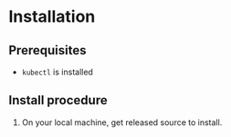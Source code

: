 # Installation

## Prerequisites

* `kubectl` is installed

## Install procedure

1. On your local machine, get released source to install.